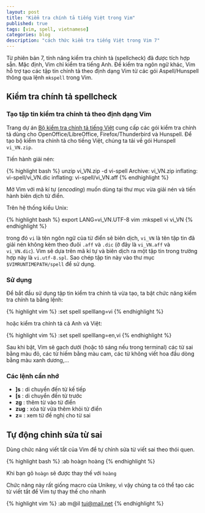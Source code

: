 ```yaml
---
layout: post
title: "Kiểm tra chính tả tiếng Việt trong Vim"
published: true
tags: [vim, spell, vietnamese]
categories: blog
description: "cách thức kiểm tra tiếng Việt trong Vim 7"
---
```



Từ phiên bản 7, tính năng kiểm tra chính tả (spellcheck) đã được tích hợp sẵn.
Mặc định, Vim chỉ kiểm tra tiếng Anh. Để kiểm tra ngôn ngữ khác, Vim hỗ trợ tạo
các tập tin chính tả theo định dạng Vim từ các gói Aspell/Hunspell thông qua
lệnh `mkspell` trong Vim.

## Kiểm tra chính tả spellcheck

### Tạo tập tin kiểm tra chính tả theo định dạng Vim

Trang dự án [Bộ kiểm tra chính tả tiếng Việt][vi-hunspell] cung cấp các gói
kiểm tra chính tả dùng cho OpenOffice/LibreOffice, Firefox/Thunderbird và
Hunspell. Để tạo bộ kiểm tra chính tả cho tiếng Việt, chúng ta tải về gói
Hunspell `vi_VN.zip`.

Tiến hành giải nén:

{% highlight bash %}
unzip vi_VN.zip -d vi-spell
Archive:  vi_VN.zip
inflating: vi-spell/vi_VN.dic
inflating: vi-spell/vi_VN.aff
{% endhighlight %}

Mở Vim với mã kí tự (*encoding*) muốn dùng tại thư mục vừa giải nén và tiến hành
biên dịch từ điển.

Trên hệ thống kiểu Unix:

{% highlight bash %}
export LANG=vi_VN.UTF-8 vim
:mkspell vi vi_VN
{% endhighlight %}

trong đó `vi` là tên ngôn ngữ của từ điển sẽ biên dịch, `vi_VN` là tên tập tin
đã giải nén không kèm theo đuôi `.aff` và `.dic` (ở đây là `vi_VN.aff` và
`vi_VN.dic`). Vim sẽ dựa trên mã kí tự và biên dịch ra một tập tin trong
trường hợp này là `vi.utf-8.spl`. Sao chép tập tin này vào thư mục
`$VIMRUNTIMEPATH/spell` để sử dụng.

### Sử dụng

Để bắt đầu sử dụng tập tin kiểm tra chính tả vừa tạo, ta bật chức năng kiểm tra
chính ta bằng lệnh:

{% highlight vim %}
:set spell spelllang=vi
{% endhighlight %}

hoặc kiểm tra chính tả cả Anh và Việt:

{% highlight vim %}
:set spell spelllang=en,vi
{% endhighlight %}

Sau khi bật, Vim sẽ gạch dưới (hoặc tô sáng nếu trong terminal) các từ sai bằng
màu đỏ, các từ hiếm bằng màu cam, các từ không viết hoa đầu dòng bằng màu xanh
dương,...

### Các lệnh cần nhớ

+ **]s** : di chuyển đến từ kế tiếp
+ **[s** : di chuyển đến từ trước
+ **zg** : thêm từ vào từ điển
+ **zug** : xóa từ vừa thêm khỏi từ điển
+ **z=** : xem từ đề nghị cho từ sai

## Tự động chỉnh sửa từ sai

Dùng chức năng viết tắt của Vim để tự chỉnh sửa từ viết sai theo thói quen.


{% highlight bash %}
:ab hoàgn hoàng
{% endhighlight %}

Khi bạn gõ `hoàgn` sẽ được thay thế với `hoàng`

Chức năng này rất giống macro của Unikey, vì vậy chúng ta có thể tạo các từ
viết tắt để Vim tự thay thế cho nhanh

{% highlight vim %}
:ab m@il tui@mail.net
{% endhighlight %}

[vi-hunspell]: https://code.google.com/p/hunspell-spellcheck-vi/
